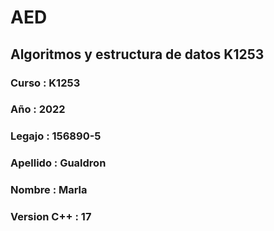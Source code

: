 # AED
## Algoritmos y estructura de datos K1253
### Curso : K1253
### Año : 2022
### Legajo : 156890-5
### Apellido : Gualdron 
### Nombre : Marla 
### Version C++ : 17 

